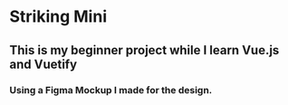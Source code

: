 # Striking Mini

## This is my beginner project while I learn Vue.js and Vuetify 

### Using a Figma Mockup I made for the design.
